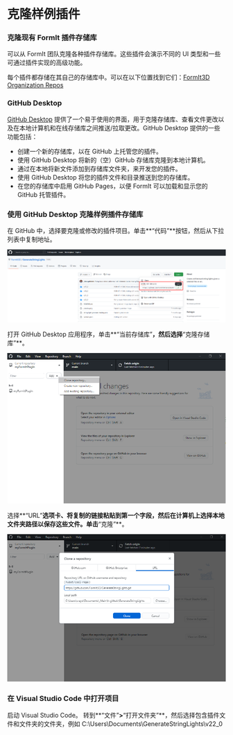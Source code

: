 # 克隆样例插件

### 克隆现有 FormIt 插件存储库

可以从 FormIt 团队克隆各种插件存储库。这些插件会演示不同的 UI 类型和一些可通过插件实现的高级功能。

每个插件都存储在其自己的存储库中。可以在以下位置找到它们：[FormIt3D Organization Repos](https://github.com/FormIt3D)

### GitHub Desktop

[GitHub Desktop](https://desktop.github.com) 提供了一个易于使用的界面，用于克隆存储库、查看文件更改以及在本地计算机和在线存储库之间推送/拉取更改。GitHub Desktop 提供的一些功能包括：

* 创建一个新的存储库，以在 GitHub 上托管您的插件。
* 使用 GitHub Desktop 将新的（空）GitHub 存储库克隆到本地计算机。
* 通过在本地将新文件添加到存储库文件夹，来开发您的插件。
* 使用 GitHub Desktop 将您的插件文件和目录推送到您的存储库。
* 在您的存储库中启用 GitHub Pages，以便 FormIt 可以加载和显示您的 GitHub 托管插件。

### 使用 GitHub Desktop 克隆样例插件存储库

在 GitHub 中，选择要克隆或修改的插件项目。单击**“代码”**按钮，然后从下拉列表中复制地址。

![](<../../../.gitbook/assets/image (78).png>)

打开 GitHub Desktop 应用程序，单击**“当前存储库”**，然后选择**“克隆存储库”**。

![](<../../../.gitbook/assets/image (26).png>)

选择**“URL”**选项卡、将复制的链接粘贴到第一个字段，然后在计算机上选择本地文件夹路径以保存这些文件。单击**“克隆”**。

![](<../../../.gitbook/assets/image (46).png>)

### 在 Visual Studio Code 中打开项目

启动 Visual Studio Code。 转到**“文件”**>**“打开文件夹”**，然后选择包含插件文件和文件夹的文件夹，例如 C:\Users\Documents\GenerateStringLights\v22\_0

